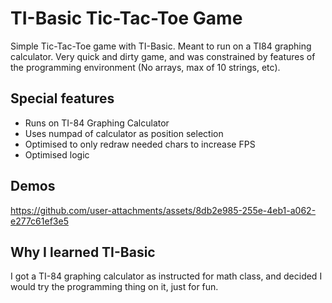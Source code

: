 # TI-Basic Tic-Tac-Toe Game

Simple Tic-Tac-Toe game with TI-Basic. Meant to run on a TI84 graphing calculator. Very quick and dirty game, and was constrained by features of the programming environment (No arrays, max of 10 strings, etc).

## Special features
- Runs on TI-84 Graphing Calculator
- Uses numpad of calculator as position selection
- Optimised to only redraw needed chars to increase FPS
- Optimised logic

## Demos
https://github.com/user-attachments/assets/8db2e985-255e-4eb1-a062-e277c61ef3e5

## Why I learned TI-Basic
I got a TI-84 graphing calculator as instructed for math class, and decided I would try the programming thing on it, just for fun.
